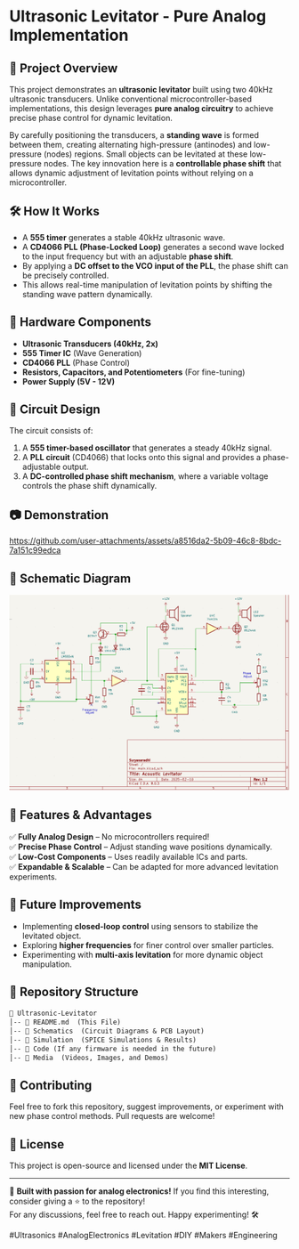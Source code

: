 # Ultrasonic Levitator - Pure Analog Implementation

## 🚀 Project Overview
This project demonstrates an **ultrasonic levitator** built using two 40kHz ultrasonic transducers. Unlike conventional microcontroller-based implementations, this design leverages **pure analog circuitry** to achieve precise phase control for dynamic levitation.

By carefully positioning the transducers, a **standing wave** is formed between them, creating alternating high-pressure (antinodes) and low-pressure (nodes) regions. Small objects can be levitated at these low-pressure nodes. The key innovation here is a **controllable phase shift** that allows dynamic adjustment of levitation points without relying on a microcontroller.

## 🛠️ How It Works
- A **555 timer** generates a stable 40kHz ultrasonic wave.
- A **CD4066 PLL (Phase-Locked Loop)** generates a second wave locked to the input frequency but with an adjustable **phase shift**.
- By applying a **DC offset to the VCO input of the PLL**, the phase shift can be precisely controlled.
- This allows real-time manipulation of levitation points by shifting the standing wave pattern dynamically.

## 🔧 Hardware Components
- **Ultrasonic Transducers (40kHz, 2x)**
- **555 Timer IC** (Wave Generation)
- **CD4066 PLL** (Phase Control)
- **Resistors, Capacitors, and Potentiometers** (For fine-tuning)
- **Power Supply (5V - 12V)**

## 🔬 Circuit Design
The circuit consists of:
1. A **555 timer-based oscillator** that generates a steady 40kHz signal.
2. A **PLL circuit** (CD4066) that locks onto this signal and provides a phase-adjustable output.
3. A **DC-controlled phase shift mechanism**, where a variable voltage controls the phase shift dynamically.

## 📷 Demonstration


https://github.com/user-attachments/assets/a8516da2-5b09-46c8-8bdc-7a151c99edca



## 📜 Schematic Diagram
![Circuit Schematic](schematic.png)

## 🎯 Features & Advantages
✅ **Fully Analog Design** – No microcontrollers required!  
✅ **Precise Phase Control** – Adjust standing wave positions dynamically.  
✅ **Low-Cost Components** – Uses readily available ICs and parts.  
✅ **Expandable & Scalable** – Can be adapted for more advanced levitation experiments.  

## 📌 Future Improvements
- Implementing **closed-loop control** using sensors to stabilize the levitated object.
- Exploring **higher frequencies** for finer control over smaller particles.
- Experimenting with **multi-axis levitation** for more dynamic object manipulation.

## 📂 Repository Structure
```
📁 Ultrasonic-Levitator
│-- 📜 README.md  (This File)
│-- 📁 Schematics  (Circuit Diagrams & PCB Layout)
│-- 📁 Simulation  (SPICE Simulations & Results)
│-- 📁 Code (If any firmware is needed in the future)
│-- 📁 Media  (Videos, Images, and Demos)
```

## 🤝 Contributing
Feel free to fork this repository, suggest improvements, or experiment with new phase control methods. Pull requests are welcome!

## 📜 License
This project is open-source and licensed under the **MIT License**.

---
🚀 **Built with passion for analog electronics!** If you find this interesting, consider giving a ⭐ to the repository!  
For any discussions, feel free to reach out. Happy experimenting! 🛠️

#Ultrasonics #AnalogElectronics #Levitation #DIY #Makers #Engineering
